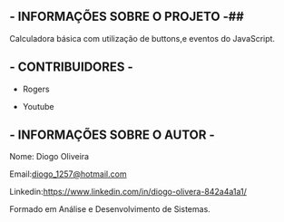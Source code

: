 ## - INFORMAÇÕES SOBRE O PROJETO -##  

Calculadora básica com utilização de buttons,e eventos do JavaScript.

## - CONTRIBUIDORES - ##

- Rogers

- Youtube 




## - INFORMAÇÕES SOBRE O AUTOR - ##

Nome: Diogo Oliveira

Email:diogo_1257@hotmail.com

Linkedin:https://www.linkedin.com/in/diogo-olivera-842a4a1a1/

Formado em Análise e Desenvolvimento de Sistemas.